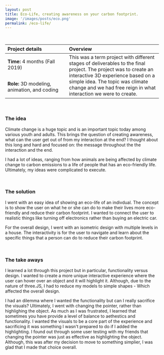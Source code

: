 ```yaml
---
layout: post
title: Eco-Life, creating awareness on your carbon footprint.
image: '/images/posts/eco.png'
permalink: /eco-life/
---
```


<br>

<table>
<colgroup>
<col width="40%" />
<col width="60%" />
</colgroup>
<thead>
<tr align="left">
<th>Project details</th>
<th>Overview</th>
</tr>
</thead>
<tbody>
<tr>
<td markdown="span"><b>Time:</b> 4 months (Fall 2019)</td>
<td rowspan="2">This was a term project with different stages of deliverables to the final project. The project was to create an interactive 3D experience based on a simple idea. The topic was climate change and we had free reign in what interaction we were to create.</td>
</tr>
<tr>
<td markdown="span"><b>Role:</b> 3D modeling, animation, and coding</td>
</tr>
</tbody>
</table>

<br>

### The idea

Climate change is a huge topic and is an important topic today among various youth and adults. This brings the question of creating awareness, what can the user get out of from my interaction at the end? I thought about this long and hard and focused on: the message throughout the the interaction and the end.

<insert pic here>
    
I had a lot of ideas, ranging from how animals are being affected by climate change to carbon emissions to a life of people that has an eco-friendly life. Ultimately, my ideas were complicated to execute. 

<br>

### The solution

I went with an easy idea of showing an eco-life of an indivdual. The concept is to show the user on what he or she can do to make their lives more eco-friendly and reduce their carbon footprint. I wanted to connect the user to realistic things like turning off electronics rather than buying an electric car.

<insert prototype pic here>
    
For the overall design, I went with an isometric design with multiple levels in a house. The interactivity is for the user to navigate and learn about the specific things that a person can do to reduce their carbon footprint.

<insert video here>

<br>

### The take aways

I learned a lot through this project but in particular, functionality versus design. I wanted to create a more unique interactive experience where the user can hover over an object and it will highlight it. Although, due to the nature of three.JS, I had to reduce my models to simple shapes - Which affected the overall design.

<insert pic here>
    
I had an dilemma where I wanted the functionality but can I really sacrifice the visuals? Ultimately, I went with changing the pointer, rather than highlighing the object. As much as I was frustrated, I learned that sometimes you have provide a level of balance to aethestics and functionality. I wanted the visuals to be a core part of the experience and sacrificing it was something I wasn't prepared to do if I added the highlighting. I found out through some user testing with my friends that changing the pointer was just as effective as highlighting the object. Although, this was after my decision to move to something simplier, I was glad that I made that choice overall.
